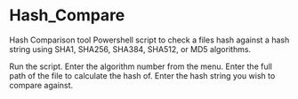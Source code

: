 # Hash_Compare
Hash Comparison tool 
Powershell script to check a files hash against a hash string using SHA1, SHA256, SHA384, SHA512, or MD5 algorithms.

Run the script.
Enter the algorithm number from the menu.
Enter the full path of the file to calculate the hash of.
Enter the hash string you wish to compare against.
